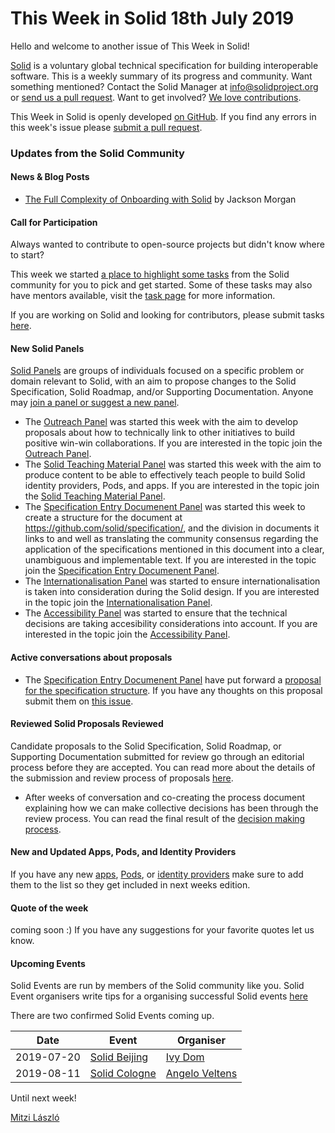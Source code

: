 # This Week in Solid 18th July 2019 

Hello and welcome to another issue of This Week in Solid! 

[Solid](https://solid.github.io/information/) is a voluntary global technical specification for building interoperable software. This is a weekly summary of its progress and community. Want something mentioned? Contact the Solid Manager at info@solidproject.org or [send us a pull request](https://github.com/solid/information/blob/master/this-week-in-solid.md). Want to get involved? [We love contributions](https://github.com/solid/information#develop).  

This Week in Solid is openly developed [on GitHub](https://github.com/solid/information/blob/master/this-week-in-solid.md). If you find any errors in this week's issue please [submit a pull request](https://github.com/solid/information/pulls). 

### Updates from the Solid Community

#### News & Blog Posts
* [The Full Complexity of Onboarding with Solid](https://medium.com/@JacksonMorgan/the-full-complexity-of-onboarding-with-solid-7aeaa842358) by Jackson Morgan

#### Call for Participation
Always wanted to contribute to open-source projects but didn't know where to start? 

This week we started [a place to highlight some tasks](https://github.com/solid/information/blob/master/tasks.md) from the Solid community for you to pick and get started. Some of these tasks may also have mentors available, visit the [task page](https://github.com/solid/information/blob/master/tasks.md) for more information.

If you are working on Solid and looking for contributors, please submit tasks [here](https://github.com/solid/information/blob/master/tasks.md). 

#### New Solid Panels  
[Solid Panels](https://github.com/solid/culture/blob/master/panels.md) are groups of individuals focused on a specific problem or domain relevant to Solid, with an aim to propose changes to the Solid Specification, Solid Roadmap, and/or Supporting Documentation. Anyone may [join a panel or suggest a new panel](https://github.com/solid/culture/blob/master/panels.md).

* The [Outreach Panel](https://github.com/solid/culture/blob/master/panels.md#outreach-panel) was started this week with the aim to develop proposals about how to technically link to other initiatives to build positive win-win collaborations. If you are interested in the topic join the [Outreach Panel](https://github.com/solid/culture/blob/master/panels.md#outreach-panel). 
* The [Solid Teaching Material Panel](https://github.com/solid/culture/blob/master/panels.md#solid-teaching-material-panel) was started this week with the aim to produce content to be able to effectively teach people to build Solid identity providers, Pods, and apps. If you are interested in the topic join the [Solid Teaching Material Panel](https://github.com/solid/culture/blob/master/panels.md#solid-teaching-material-panel). 
* The [Specification Entry Documenent Panel](https://github.com/solid/culture/blob/master/panels.md#specification-entry-document-panel) was started this week to create a structure for the document at https://github.com/solid/specification/, and the division in documents it links to and well as translating the community consensus regarding the application of the specifications mentioned in this document into a clear, unambiguous and implementable text. If you are interested in the topic join the [Specification Entry Documenent Panel](https://github.com/solid/culture/blob/master/panels.md#specification-entry-document-panel). 
* The [Internationalisation Panel](https://github.com/solid/culture/blob/master/panels.md#internationalisation-panel) was started to ensure internationalisation is taken into consideration during the Solid design. If you are interested in the topic join the [Internationalisation Panel](https://github.com/solid/culture/blob/master/panels.md#internationalisation-panel). 
* The [Accessibility Panel](https://github.com/solid/culture/blob/master/panels.md#accessibility-panel) was started to ensure that the technical decisions are taking accesibility considerations into account. If you are interested in the topic join the [Accessibility Panel](https://github.com/solid/culture/blob/master/panels.md#accessibility-panel). 

#### Active conversations about proposals

* The [Specification Entry Documenent Panel](https://github.com/solid/culture/blob/master/panels.md#specification-entry-document-panel) have put forward a [proposal for the specification structure](https://solid.github.io/specification/). If you have any thoughts on this proposal submit them on [this issue](https://github.com/solid/specification/issues/5).   

#### Reviewed Solid Proposals Reviewed 
Candidate proposals to the Solid Specification, Solid Roadmap, or Supporting Documentation submitted for review go through an editorial process before they are accepted. You can read more about the details of the submission and review process of proposals [here](https://github.com/solid/culture#how-to-make-changes).

* After weeks of conversation and co-creating the process document explaining how we can make collective decisions has been through the review process. You can read the final result of the [decision making process](https://github.com/solid/culture). 

#### New and Updated Apps, Pods, and Identity Providers 
If you have any new [apps](https://github.com/solid/solid-apps), [Pods](https://github.com/solid/pods), or [identity providers](https://github.com/solid/solid-idp-list) make sure to add them to the list so they get included in next weeks edition. 

#### Quote of the week

coming soon :) If you have any suggestions for your favorite quotes let us know. 

#### Upcoming Events

Solid Events are run by members of the Solid community like you. Solid Event organisers write tips for a organising successful Solid events [here](https://github.com/solid/information/blob/master/solid-events.md) 

There are two confirmed Solid Events coming up. 

| Date | Event | Organiser |
|------------ | ------------- | ------------- |
|2019-07-20|[Solid Beijing](https://www.eventbrite.com/e/solid-beijing-tickets-65524883691)|[Ivy Dom](https://github.com/leinue)|
|2019-08-11|[Solid Cologne](https://programm.froscon.de/2019/events/2375.html)|[Angelo Veltens](https://github.com/angelo-v)|

Until next week! 

[Mitzi László](https://github.com/Mitzi-Laszlo)
